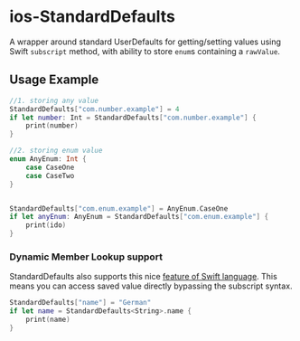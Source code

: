 # ios-StandardDefaults
A wrapper around standard UserDefaults for getting/setting values using Swift `subscript` method, with ability to
store `enum`s containing a `rawValue`.

Usage Example
-------------

```Swift
//1. storing any value
StandardDefaults["com.number.example"] = 4
if let number: Int = StandardDefaults["com.number.example"] {
    print(number)
}

//2. storing enum value
enum AnyEnum: Int {
    case CaseOne
    case CaseTwo
}


StandardDefaults["com.enum.example"] = AnyEnum.CaseOne
if let anyEnum: AnyEnum = StandardDefaults["com.enum.example"] {
    print(ido)
}
```

### Dynamic Member Lookup support
StandardDefaults also supports this nice [feature of Swift language](https://www.hackingwithswift.com/articles/55/how-to-use-dynamic-member-lookup-in-swift).
This means you can access saved value directly bypassing the subscript syntax.

```Swift
StandardDefaults["name"] = "German"
if let name = StandardDefaults<String>.name {
    print(name)
}
```


